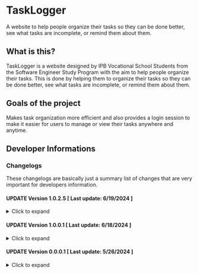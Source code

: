 # TaskLogger
A website to help people organize their tasks so they can be done better, see what tasks are incomplete, or remind them about them.

## What is this?
TaskLogger is a website designed by IPB Vocational School Students from the Software Engineer Study Program with the aim to help people organize their tasks.
This is done by helping them to organize their tasks so they can be done better, see what tasks are incomplete, or remind them about them.

## Goals of the project
Makes task organization more efficient and also provides a login session to make it easier for users to manage or view their tasks anywhere and anytime.

## Developer Informations
### Changelogs
These changelogs are basically just a summary list of changes that are very important for developers information.

#### UPDATE Version 1.0.2.5 [ Last update: 6/19/2024 ]
<details>
<summary>Click to expand</summary>

**[ COMMONS ]**
- Added documents for the project
- Added logo image

**[ FLASK ]**
- Added project files

</details>

#### UPDATE Version 1.0.0.1 [ Last update: 6/18/2024 ]
<details>
<summary>Click to expand</summary>

**[ FLASK ]**
- Added flask's environment

</details>

#### UPDATE Version 0.0.0.1 [ Last update: 5/26/2024 ]
<details>
<summary>Click to expand</summary>

**[ COMMONS ]**
- Added README.md
- Initial commit

</details>